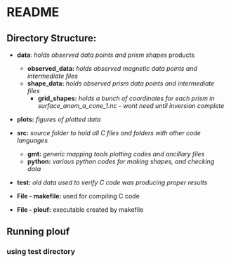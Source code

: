 # README
## Directory Structure:
* **data**: *holds observed data points and prism shapes* products
    - **observed_data:** *holds observed magnetic data points and intermediate files*
    - **shape_data:** *holds observed prism data points and intermediate files* 
        - **grid_shapes:** *holds a bunch of coordinates for each prism in surface_anom_a_cone_1.nc - wont need until inversion complete*

* **plots:** *figures of plotted data*

* **src:** *source folder to hold all C files and folders with other code languages*
    - **gmt:** *generic mapping tools plotting codes and ancillary files*
    - **python:** *various python codes for making shapes, and checking data*

* **test:** *old data used to verify C code was producing proper results*

* **File - makefile:** used for compiling C code
* **File - plouf:** executable created by makefile

## Running plouf
### using test directory
